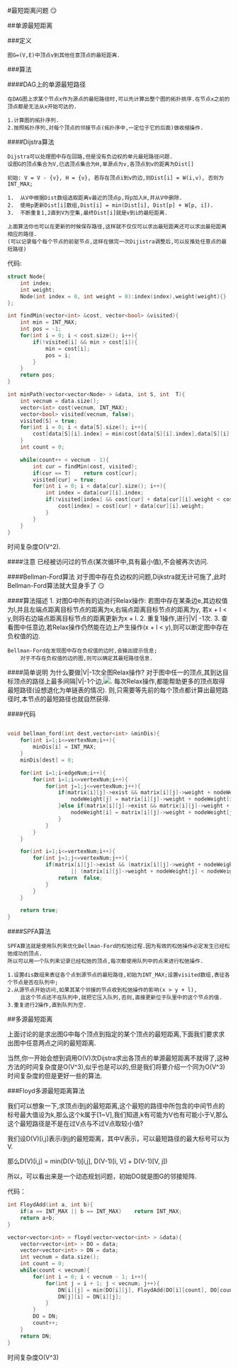#最短距离问题 :smirk:

##单源最短距离

###定义

	图G=(V,E)中顶点v到其他任意顶点的最短距离.

###算法 

####DAG上的单源最短路径

	在DAG图上求某个节点x作为源点的最短路径时,可以先计算出整个图的拓扑排序.在节点x之前的顶点都是无法从x开始可达的.
	
	1.计算图的拓扑序列.
	2.按照拓扑序列,对每个顶点的邻接节点(拓扑序中,一定位于它的后面)做收缩操作.

####Dijstra算法

	Dijstra可以处理图中存在回路,但是没有负边权的单元最短路径问题.
	设图G的顶点集合为V,已选顶点集合为H,单源点为v,各顶点到v的距离为Dist[]

	初始: V = V - {v}, H = {v}, 若存在顶点i到v的边,则Dist[i] = W(i,v), 否则为INT_MAX;

	1. 	从V中根据Dist数组选取距离v最近的顶点p,将p加入H,并从V中删除.
	2.	使用p更新Dist[i]数组,Dist[i] = min(Dist[i], Dist[p] + W[p, i]).
	3.	不断重复1,2直到V为空集,最终Dist[i]就是v到i的最短距离.

	上面算法你也可以在更新的时候保存路径,这样就不仅仅可以求出最短距离还可以求出最短距离相应的路径.
	(可以记录每个每个节点的前驱节点,这样在做完一次Dijistra调整后,可以反推处任意点的最短路径)

代码:
```C++
struct Node{
	int index;
	int weight;
	Node(int index = 0, int weight = 0):index(index),weight(weight){}
};

int findMin(vector<int> &cost, vector<bool> &visited){
	int min = INT_MAX;
	int pos = -1;
	for(int i = 0; i < cost.size(); i++){
		if(!visited[i] && min > cost[i]){
			min = cost[i];
			pos = i;
		}
	}
	return pos;
}

int minPath(vector<vector<Node> > &data, int S, int  T){
	int vecnum = data.size();
	vector<int> cost(vecnum, INT_MAX);
	vector<bool> visited(vecnum, false);
	visited[S] = true;
	for(int i = 0; i < data[S].size(); i++){
		cost[data[S][i].index] = min(cost[data[S][i].index],data[S][i].weight);
	}
	int count = 0;

	while(count++ < vecnum - 1){
		int cur = findMin(cost, visited);
		if(cur == T)	return cost[cur];
		visited[cur] = true;
		for(int i = 0; i < data[cur].size(); i++){
			int index = data[cur][i].index;
			if(!visited[index] && cost[cur] + data[cur][i].weight < cost[index]){
				cost[index] = cost[cur] + data[cur][i].weight;
			}
		}	
	}
}

```

时间复杂度O(V^2).

####注意
	已经被访问过的节点(某次循环中,具有最小值),不会被再次访问.

####Bellman-Ford算法
	对于图中存在负边权的问题,Dijkstra就无计可施了,此时Bellman-Ford算法就大显身手了 
	:smirk:

####算法描述
	1. 对图G中所有的边进行Relax操作:
		若图中存在某条边e,其边权值为l,并且左端点距离目标节点的距离为x,右端点距离目标节点的距离为y,
		若x + l < y,则将右边端点距离目标节点的距离更新为x + l.
	2. 重复1操作,进行|V| -1次.
	3. 查看图中任意边,若Relax操作仍然能在边上产生操作(x + l < y),则可以断定图中存在负权值的边.

	Bellman-Ford在发现图中存在负权值的边时,会输出提示信息;
		对于不存在负权值的边的图,则可以确定其最短路径信息.

####简单说明
	为什么要做|V|-1次全图Relax操作?
		对于图中任一的顶点,其到达目标顶点的路径上最多间隔|V|-1个边,<img src="ht    tp://www.forkosh.com/mathtex.cgi?  F=\{v_i_1, v_i_2, ... , v_    i_l \}">.
		每次Relax操作,都能帮助更多的顶点取得最短路径(设想退化为单链表的情况).
		则,只需要等先前的每个顶点都计算出最短路径时,本节点的最短路径也就自然获得.

####代码
```C++

void bellman_ford(int dest,vector<int> &minDis){
	for(int i=1;i<=vertexNum;i++){
		minDis[i] = INT_MAX;
	}
	minDis[dest] = 0;

	for(int i=1;i<edgeNum;i++){
		for(int i=1;i<=vertexNum;i++){
			for(int j=1;j<=vertexNum;j++){
				if(matrix[i][j]->exist && matrix[i][j]->weight + nodeWeight[i] < nodeWeight[j]){
					nodeWeight[j] = matrix[i][j]->weight + nodeWeight[i];
				}else if(matrix[i][j]->exist && matrix[i][j]->weight + nodeWeight[j] < nodeWeight[i]){
					nodeWeight[i] = matrix[i][j]->weight + nodeWeight[j];
				}
			}
		}
	}

	for(int i=1;i<=vertexNum;i++){
		for(int j=1;j<=vertexNum;j++){
			if(matrix[i][j]->exist && (matrix[i][j]->weight + nodeWeight[i] < nodeWeight[j]) 
					|| (matrix[i][j]->weight + nodeWeight[j] < nodeWeight[i])){
				return  false;
			}
		}
	}

	return true;
}
```

####SPFA算法
	
	SPFA算法就是使用队列来优化Bellman-Ford的松弛过程.因为有效的松弛操作必定发生已经松弛成功的顶点.
	所以可以用一个队列来记录已经松弛的顶点,每次都使用队列中的点来进行松弛操作.

	1.设置dis数组来表征各个点到源节点的最短路径,初始为INT_MAX;设置visited数组,表征各个节点是否在队列中;
	2.从源节点开始访问,如果其某个邻接的节点收到松弛操作的影响(x > y + l),
		且这个节点还不在队列中,就把它压入队列,否则,直接更新位于队里中的这个节点的值.
	3.重复进行2操作,直到队列为空.
		

##多源最短距离

上面讨论的是求出图G中每个顶点到指定的某个顶点的最短距离,下面我们要求求出图中任意两点之间的最短距离.

当然,你一开始会想到调用O(V)次Dijstra求出各顶点的单源最短距离不就得了,这种方法的时间复杂度是O(V^3),似乎也是可以的,但是我们将要介绍一个同为O(V^3)时间复杂度的但是更好一些的算法.

###Floyd多源最短距离算法

我们可以想象一下,求顶点i到j的最短距离,这个最短的路径中所包含的中间节点的标号最大值设为k,那么这个k属于[1~V],我们知道,k有可能为V也有可能小于V,那么这个最短路径是不是在过V点与不过V点取较小值?

我们设D(V)[i,j]表示i到j的最短距离，其中V表示，可以最短路径的最大标号可以为V.

那么D(V)[i,j] = min(D(V-1)[i,j], D(V-1)[i, V] + D(V-1)[V, j])

所以，可以看出来是一个动态规划问题，初始DO就是图G的邻接矩阵.

代码：
```C++
int FloydAdd(int a, int b){
	if(a == INT_MAX || b == INT_MAX)	return INT_MAX;
	return a+b;
}

vector<vector<int> > floyd(vector<vector<int> > &data){
	vector<vector<int> > DO = data;
	vector<vector<int> > DN = data;
	int vecnum = data.size();
	int count = 0;
	while(count < vecnum){
		for(int i = 0; i < vecnum - 1; i++){
			for(int j = i + 1; j < vecnum; j++){
				DN[i][j] = min(DO[i][j], FloydAdd(DO[i][count], DO[count][j]));
				DN[j][i] = DN[i][j];
			}
		}
		DO = DN;
		count++;
	}
	return DN;
}
```
时间复杂度O(V^3)
